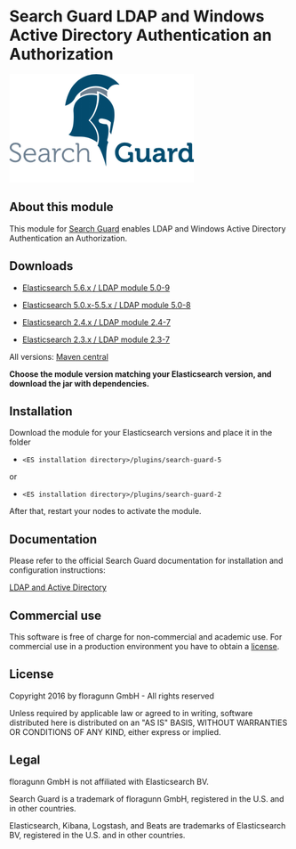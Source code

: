 # Search Guard LDAP and Windows Active Directory Authentication an Authorization

![Logo](https://raw.githubusercontent.com/floragunncom/sg-assets/master/logo/sg_dlic_small.png) 

## About this module
This module for [Search Guard](https://github.com/floragunncom/search-guard) enables LDAP and Windows Active Directory Authentication an Authorization.

## Downloads

* [Elasticsearch 5.6.x / LDAP module 5.0-9](http://search.maven.org/remotecontent?filepath=com/floragunn/dlic-search-guard-authbackend-ldap/5.0-9/dlic-search-guard-authbackend-ldap-5.0-9-jar-with-dependencies.jar)

* [Elasticsearch 5.0.x-5.5.x / LDAP module 5.0-8](http://search.maven.org/remotecontent?filepath=com/floragunn/dlic-search-guard-authbackend-ldap/5.0-8/dlic-search-guard-authbackend-ldap-5.0-8-jar-with-dependencies.jar)

* [Elasticsearch 2.4.x / LDAP module 2.4-7](http://search.maven.org/remotecontent?filepath=com/floragunn/dlic-search-guard-authbackend-ldap/2.4-7/dlic-search-guard-authbackend-ldap-2.4-7-jar-with-dependencies.jar)

* [Elasticsearch 2.3.x / LDAP module 2.3-7](http://search.maven.org/remotecontent?filepath=com/floragunn/dlic-search-guard-authbackend-ldap/2.3-7/dlic-search-guard-authbackend-ldap-2.3-7-jar-with-dependencies.jar)

All versions:
[Maven central](http://search.maven.org/#search%7Cgav%7C1%7Cg%3A%22com.floragunn%22%20AND%20a%3A%22dlic-search-guard-authbackend-ldap%22)

**Choose the module version matching your Elasticsearch version, and download the jar with dependencies.**

## Installation

Download the module for your Elasticsearch versions and place it in the folder

* `<ES installation directory>/plugins/search-guard-5`

or

* `<ES installation directory>/plugins/search-guard-2`

After that, restart your nodes to activate the module.

## Documentation

Please refer to the official Search Guard documentation for installation and configuration instructions:

[LDAP and Active Directory](https://github.com/floragunncom/search-guard-docs/blob/master/ldap.md)

## Commercial use
This software is free of charge for non-commercial and academic use. For commercial use in a production environment you have to obtain a [license](https://floragunn.com/searchguard/searchguard-license-support/). 

## License
Copyright 2016 by floragunn GmbH - All rights reserved 

Unless required by applicable law or agreed to in writing, software
distributed here is distributed on an "AS IS" BASIS,
WITHOUT WARRANTIES OR CONDITIONS OF ANY KIND, either express or implied.

## Legal
floragunn GmbH is not affiliated with Elasticsearch BV.

Search Guard is a trademark of floragunn GmbH, registered in the U.S. and in other countries.

Elasticsearch, Kibana, Logstash, and Beats are trademarks of Elasticsearch BV, registered in the U.S. and in other countries.
